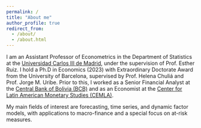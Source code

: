 ```yaml
---
permalink: /
title: "About me"
author_profile: true
redirect_from: 
  - /about/
  - /about.html
---
```


I am an Assistant Professor of Econometrics in the Department of Statistics at the <a href="https://www.uc3m.es/departamento-estadistica/inicio">Universidad Carlos III de Madrid</a>,  under the supervision of Prof. Esther Ruiz. I hold a Ph.D in Economics (2023) with Extraordinary Doctorate Award from the University of Barcelona, supervised by Prof. Helena Chuliá and Prof. Jorge M. Uribe. Prior to this, I worked as a Senior Financial Analyst at the <a href="https://www.bcb.gob.bo">Central Bank of Bolivia (BCB)</a> and as an Economist at the <a href="https://www.cemla.org/index.html">Center for Latin American Monetary Studies (CEMLA)</a>.

My main fields of interest are forecasting, time series, and dynamic factor models, with applications to macro-finance and a special focus on at-risk measures.



